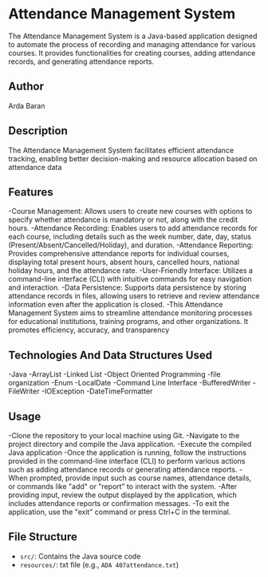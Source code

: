 # Attendance Management System
 The Attendance Management System is a Java-based application designed to automate the process of recording and managing attendance for various courses. It provides functionalities for creating courses, adding attendance records, and generating attendance reports.
## Author
Arda Baran
## Description
The Attendance Management System facilitates efficient attendance tracking, enabling better decision-making and resource allocation based on attendance data
## Features
-Course Management: Allows users to create new courses with options to specify whether attendance is mandatory or not, along with the credit hours.
-Attendance Recording: Enables users to add attendance records for each course, including details such as the week number, date, day, status (Present/Absent/Cancelled/Holiday), and duration.
-Attendance Reporting: Provides comprehensive attendance reports for individual courses, displaying total present hours, absent hours, cancelled hours, national holiday hours, and the attendance rate.
-User-Friendly Interface: Utilizes a command-line interface (CLI) with intuitive commands for easy navigation and interaction.
-Data Persistence: Supports data persistence by storing attendance records in files, allowing users to retrieve and review attendance information even after the application is closed.
-This Attendance Management System aims to streamline attendance monitoring processes for educational institutions, training programs, and other organizations. It promotes efficiency, accuracy, and transparency 
## Technologies And Data Structures Used
-Java
-ArrayList
-Linked List
-Object Oriented Programming
-file organization
-Enum
-LocalDate
-Command Line Interface
-BufferedWriter
-FileWriter
-IOException
-DateTimeFormatter
## Usage
-Clone the repository to your local machine using Git.
-Navigate to the project directory and compile the Java application.
-Execute the compiled Java application
-Once the application is running, follow the instructions provided in the command-line interface (CLI) to perform various actions such as adding attendance records or generating attendance reports.
-When prompted, provide input such as course names, attendance details, or commands like "add" or "report" to interact with the system.
-After providing input, review the output displayed by the application, which includes attendance reports or confirmation messages.
-To exit the application, use the "exit" command or press Ctrl+C in the terminal.

## File Structure
- `src/`: Contains the Java source code
- `resources/`: txt file (e.g., `ADA 407attendance.txt`)
